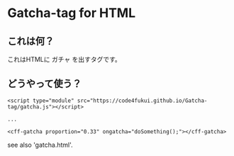 # Gatcha-tag for HTML

## これは何？

これはHTMLに ガチャ を出すタグです。

## どうやって使う？

```
<script type="module" src="https://code4fukui.github.io/Gatcha-tag/gatcha.js"></script>

...

<cff-gatcha proportion="0.33" ongatcha="doSomething();"></cff-gatcha>
```

see also 'gatcha.html'.
